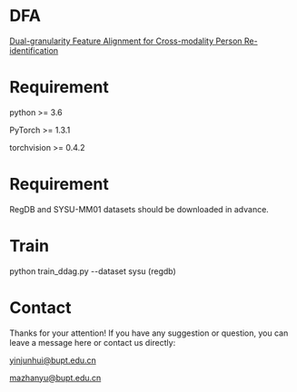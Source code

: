 # DFA
[Dual-granularity Feature Alignment for Cross-modality Person Re-identification](https://arxiv.org/abs/2104.00226)

# Requirement
python >= 3.6

PyTorch >= 1.3.1

torchvision >= 0.4.2

# Requirement
RegDB and SYSU-MM01 datasets should be downloaded in advance.

# Train
python train_ddag.py --dataset sysu (regdb)

# Contact

Thanks for your attention! If you have any suggestion or question, you can leave a message here or contact us directly:

yinjunhui@bupt.edu.cn

mazhanyu@bupt.edu.cn
